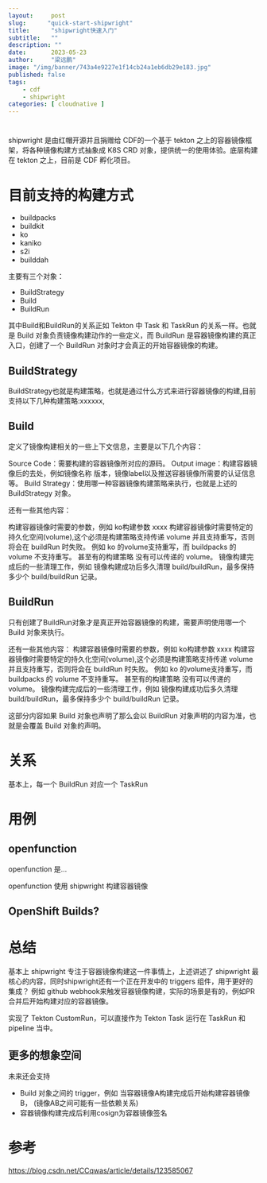 ```yaml
---
layout:     post 
slug:      "quick-start-shipwright"
title:      "shipwright快速入门"
subtitle:   ""
description: ""
date:       2023-05-23
author:     "梁远鹏"
image: "/img/banner/743a4e9227e1f14cb24a1eb6db29e183.jpg"
published: false
tags:
    - cdf
    - shipwright
categories: [ cloudnative ]
---    
```


# 

shipwright 是由红帽开源并且捐赠给 CDF的一个基于 tekton 之上的容器镜像框架，将各种镜像构建方式抽象成 K8S CRD 对象，提供统一的使用体验。底层构建在 tekton 之上，目前是 CDF 孵化项目。

# 目前支持的构建方式

- buildpacks
- buildkit
- ko
- kaniko
- s2i
- builddah

主要有三个对象：

- BuildStrategy
- Build
- BuildRun


其中Build和BuildRun的关系正如 Tekton 中 Task 和 TaskRun 的关系一样。也就是 Build 对象负责镜像构建动作的一些定义，而 BuildRun 是容器镜像构建的真正入口，创建了一个 BuildRun 对象时才会真正的开始容器镜像的构建。

## BuildStrategy

BuildStrategy也就是构建策略，也就是通过什么方式来进行容器镜像的构建,目前支持以下几种构建策略:xxxxxx,


## Build

定义了镜像构建相关的一些上下文信息，主要是以下几个内容：

Source Code：需要构建的容器镜像所对应的源码。
Output image：构建容器镜像后的去处，例如镜像名称 版本，镜像label以及推送容器镜像所需要的认证信息等。
Build Strategy：使用哪一种容器镜像构建策略来执行，也就是上述的 BuildStrategy 对象。

还有一些其他内容：

构建容器镜像时需要的参数，例如 ko构建参数 xxxx
构建容器镜像时需要特定的持久化空间(volume),这个必须是构建策略支持传递 volume 并且支持重写，否则将会在 buildRun 时失败。 例如 ko 的volume支持重写，而 buildpacks 的 volume 不支持重写。 甚至有的构建策略 没有可以传递的 volume。
镜像构建完成后的一些清理工作，例如 镜像构建成功后多久清理 build/buildRun，最多保持多少个 build/buildRun 记录。

## BuildRun

只有创建了BuildRun对象才是真正开始容器镜像的构建，需要声明使用哪一个 Build 对象来执行。

还有一些其他内容：
构建容器镜像时需要的参数，例如 ko构建参数 xxxx
构建容器镜像时需要特定的持久化空间(volume),这个必须是构建策略支持传递 volume 并且支持重写，否则将会在 buildRun 时失败。 例如 ko 的volume支持重写，而 buildpacks 的 volume 不支持重写。 甚至有的构建策略 没有可以传递的 volume。
镜像构建完成后的一些清理工作，例如 镜像构建成功后多久清理 build/buildRun，最多保持多少个 build/buildRun 记录。

这部分内容如果 Build 对象也声明了那么会以 BuildRun 对象声明的内容为准，也就是会覆盖 Build 对象的声明。


# 关系

基本上，每一个 BuildRun 对应一个 TaskRun

# 用例

## openfunction

openfunction 是...

openfunction 使用 shipwright 构建容器镜像


## OpenShift Builds?


# 总结

基本上 shipwright 专注于容器镜像构建这一件事情上，上述讲述了 shipwright 最核心的内容，同时shipwright还有一个正在开发中的 triggers 组件，用于更好的集成？ 例如 github webhook来触发容器镜像构建，实际的场景是有的，例如PR合并后开始构建对应的容器镜像。

实现了 Tekton CustomRun，可以直接作为 Tekton Task 运行在 TaskRun 和 pipeline 当中。

## 更多的想象空间

未来还会支持

- Build 对象之间的 trigger，例如 当容器镜像A构建完成后开始构建容器镜像B， (镜像AB之间可能有一些依赖关系)
- 容器镜像构建完成后利用cosign为容器镜像签名



# 参考
https://blog.csdn.net/CCqwas/article/details/123585067